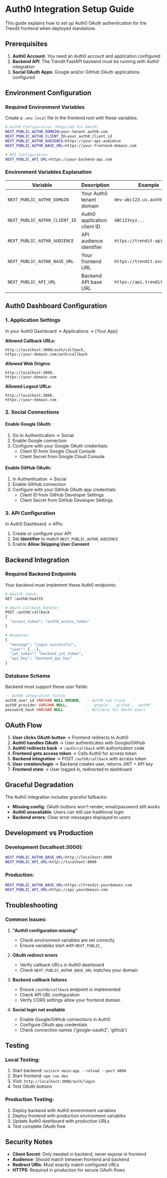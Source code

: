 # Auth0 Integration Setup Guide

This guide explains how to set up Auth0 OAuth authentication for the Trendit frontend when deployed standalone.

## Prerequisites

1. **Auth0 Account**: You need an Auth0 account and application configured
2. **Backend API**: The Trendit FastAPI backend must be running with Auth0 integration
3. **Social OAuth Apps**: Google and/or GitHub OAuth applications configured

## Environment Configuration

### Required Environment Variables

Create a `.env.local` file in the frontend root with these variables:

```bash
# Auth0 Configuration (Required for OAuth)
NEXT_PUBLIC_AUTH0_DOMAIN=your-tenant.auth0.com
NEXT_PUBLIC_AUTH0_CLIENT_ID=your_auth0_client_id
NEXT_PUBLIC_AUTH0_AUDIENCE=https://your-api-audience
NEXT_PUBLIC_AUTH0_BASE_URL=https://your-frontend-domain.com

# API Configuration
NEXT_PUBLIC_API_URL=https://your-backend-api.com
```

### Environment Variables Explanation

| Variable | Description | Example |
|----------|-------------|---------|
| `NEXT_PUBLIC_AUTH0_DOMAIN` | Your Auth0 tenant domain | `dev-abc123.us.auth0.com` |
| `NEXT_PUBLIC_AUTH0_CLIENT_ID` | Auth0 application client ID | `ABC123xyz...` |
| `NEXT_PUBLIC_AUTH0_AUDIENCE` | API audience identifier | `https://trendit-api.com` |
| `NEXT_PUBLIC_AUTH0_BASE_URL` | Your frontend URL | `https://trendit.example.com` |
| `NEXT_PUBLIC_API_URL` | Backend API base URL | `https://api.trendit.com` |

## Auth0 Dashboard Configuration

### 1. Application Settings

In your Auth0 Dashboard → Applications → [Your App]:

**Allowed Callback URLs:**
```
http://localhost:3000/auth/callback,
https://your-domain.com/auth/callback
```

**Allowed Web Origins:**
```
http://localhost:3000,
https://your-domain.com
```

**Allowed Logout URLs:**
```
http://localhost:3000,
https://your-domain.com
```

### 2. Social Connections

#### Enable Google OAuth:
1. Go to Authentication → Social
2. Enable Google connection
3. Configure with your Google OAuth credentials:
   - Client ID from Google Cloud Console
   - Client Secret from Google Cloud Console

#### Enable GitHub OAuth:
1. In Authentication → Social
2. Enable GitHub connection  
3. Configure with your GitHub OAuth app credentials:
   - Client ID from GitHub Developer Settings
   - Client Secret from GitHub Developer Settings

### 3. API Configuration

In Auth0 Dashboard → APIs:

1. Create or configure your API
2. Set **Identifier** to match `NEXT_PUBLIC_AUTH0_AUDIENCE`
3. Enable **Allow Skipping User Consent**

## Backend Integration

### Required Backend Endpoints

Your backend must implement these Auth0 endpoints:

```python
# Health check
GET /auth0/health

# OAuth callback handler  
POST /auth0/callback
{
  "access_token": "auth0_access_token"
}

# Response:
{
  "message": "Login successful",
  "user": {...},
  "jwt_token": "backend_jwt_token",
  "api_key": "backend_api_key"
}
```

### Database Schema

Backend must support these user fields:

```sql
-- Auth0 integration fields
auth0_user_id VARCHAR NULL UNIQUE,  -- Auth0 sub claim
auth0_provider VARCHAR NULL,        -- 'google', 'github', 'auth0'
password_hash VARCHAR NULL          -- Nullable for OAuth users
```

## OAuth Flow

1. **User clicks OAuth button** → Frontend redirects to Auth0
2. **Auth0 handles OAuth** → User authenticates with Google/GitHub  
3. **Auth0 redirects back** → `/auth/callback` with authorization code
4. **Frontend gets access token** → Calls Auth0 for access token
5. **Backend integration** → POST `/auth0/callback` with access token
6. **User creation/login** → Backend creates user, returns JWT + API key
7. **Frontend state** → User logged in, redirected to dashboard

## Graceful Degradation

The Auth0 integration includes graceful fallbacks:

- **Missing config**: OAuth buttons won't render, email/password still works
- **Auth0 unavailable**: Users can still use traditional login
- **Backend errors**: Clear error messages displayed to users

## Development vs Production

### Development (localhost:3000):
```bash
NEXT_PUBLIC_AUTH0_BASE_URL=http://localhost:3000
NEXT_PUBLIC_API_URL=http://localhost:8000
```

### Production:
```bash
NEXT_PUBLIC_AUTH0_BASE_URL=https://trendit.yourdomain.com
NEXT_PUBLIC_API_URL=https://api.yourdomain.com
```

## Troubleshooting

### Common Issues:

1. **"Auth0 configuration missing"**
   - Check environment variables are set correctly
   - Ensure variables start with `NEXT_PUBLIC_`

2. **OAuth redirect errors**
   - Verify callback URLs in Auth0 dashboard
   - Check `NEXT_PUBLIC_AUTH0_BASE_URL` matches your domain

3. **Backend callback failures**
   - Ensure `/auth0/callback` endpoint is implemented
   - Check API URL configuration
   - Verify CORS settings allow your frontend domain

4. **Social login not available**
   - Enable Google/GitHub connections in Auth0
   - Configure OAuth app credentials
   - Check connection names ('google-oauth2', 'github')

## Testing

### Local Testing:
1. Start backend: `uvicorn main:app --reload --port 8000`
2. Start frontend: `npm run dev`
3. Visit: `http://localhost:3000/auth/login`
4. Test OAuth buttons

### Production Testing:
1. Deploy backend with Auth0 environment variables
2. Deploy frontend with production environment variables
3. Update Auth0 dashboard with production URLs
4. Test complete OAuth flow

## Security Notes

- **Client Secret**: Only needed in backend, never expose in frontend
- **Audience**: Should match between frontend and backend
- **Redirect URIs**: Must exactly match configured URLs
- **HTTPS**: Required in production for secure OAuth flows